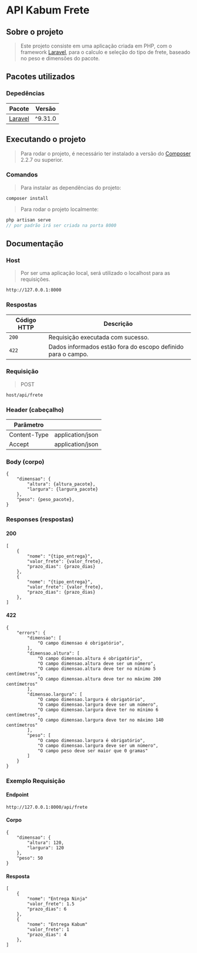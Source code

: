 # API Kabum Frete

## Sobre o projeto
> Este projeto consiste em uma aplicação criada em PHP, com o framework [Laravel](https://laravel.com/), para o calculo e seleção do tipo de frete, baseado no peso e dimensões do pacote.

## Pacotes utilizados
### Depedências

Pacote   | Versão
--------- | ------
[Laravel](https://laravel.com/docs/9.x) | ^9.31.0

## Executando o projeto

> Para rodar o projeto, é necessário ter instalado a versão do [Composer](https://getcomposer.org/download/) 2.2.7 ou superior.

### Comandos

>Para instalar as dependências do projeto:
~~~
composer install
~~~

>Para rodar o projeto localmente:
~~~php
php artisan serve
// por padrão irá ser criada na porta 8000
~~~

## Documentação

### Host
> Por ser uma aplicação local, será utilizado o localhost para as requisições.
~~~
http://127.0.0.1:8000
~~~

### Respostas

| Código HTTP | Descrição |
|---|---|
| `200` | Requisição executada com sucesso.|
| `422` | Dados informados estão fora do escopo definido para o campo.|

### Requisição

> POST
~~~
host/api/frete
~~~

### Header (cabeçalho)

| Parâmetro |  |
|---|---|
| Content-Type| application/json|
| Accept | application/json|

### Body (corpo)

    {
        "dimensao": {
            "altura": {altura_pacote},
            "largura": {largura_pacote}
        },
        "peso": {peso_pacote},
    }

### Responses (respostas)
#### 200

    [
        {
            "nome": "{tipo_entrega}",
            "valor_frete": {valor_frete},
            "prazo_dias": {prazo_dias}
        },
        {
            "nome": "{tipo_entrega}",
            "valor_frete": {valor_frete},
            "prazo_dias": {prazo_dias}
        },
    ]

#### 422
    {
        "errors": {
            "dimensao": [
                "O campo dimensao é obrigatório",
            ],
            "dimensao.altura": [
                "O campo dimensao.altura é obrigatório",
                "O campo dimensao.altura deve ser um número",
                "O campo dimensao.altura deve ter no mínimo 5 centímetros",
                "O campo dimensao.altura deve ter no máximo 200 centímetros"
            ],
            "dimensao.largura": [
                "O campo dimensao.largura é obrigatório",
                "O campo dimensao.largura deve ser um número",
                "O campo dimensao.largura deve ter no mínimo 6 centímetros",
                "O campo dimensao.largura deve ter no máximo 140 centímetros"
            ],
            "peso": [
                "O campo dimensao.largura é obrigatório",
                "O campo dimensao.largura deve ser um número",
                "O campo peso deve ser maior que 0 gramas"
            ]
	    }
    }

### Exemplo Requisição

#### Endpoint
~~~
http://127.0.0.1:8000/api/frete
~~~

#### Corpo
    {
        "dimensao": {
            "altura": 120,
            "largura": 120
        },
        "peso": 50
    }

#### Resposta
    [
        {
            "nome": "Entrega Ninja"
            "valor_frete": 1.5
            "prazo_dias": 6
        },
        {
            "nome": "Entrega Kabum"
            "valor_frete": 1
            "prazo_dias": 4
        },
    ]
